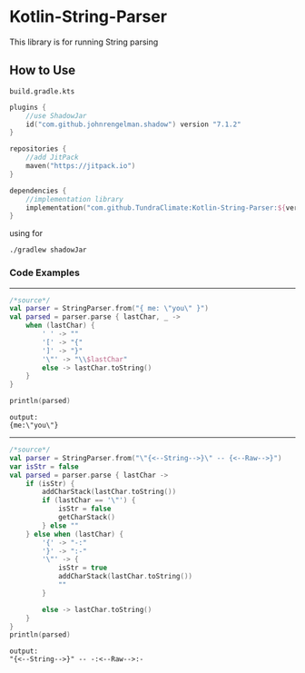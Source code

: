 # Kotlin-String-Parser
This library is for running String parsing

## How to Use
`build.gradle.kts`
```kotlin
plugins {
    //use ShadowJar
    id("com.github.johnrengelman.shadow") version "7.1.2"
}

repositories {
    //add JitPack
    maven("https://jitpack.io")
}

dependencies {
    //implementation library
    implementation("com.github.TundraClimate:Kotlin-String-Parser:${version}")
}
```

using for 
```shell
./gradlew shadowJar
```

### Code Examples

---

```kotlin
/*source*/
val parser = StringParser.from("{ me: \"you\" }")
val parsed = parser.parse { lastChar, _ ->
    when (lastChar) {
        ' ' -> ""
        '[' -> "{"
        ']' -> "}"
        '\"' -> "\\$lastChar"
        else -> lastChar.toString()
    }
}

println(parsed)
```

```
output:
{me:\"you\"}
```
---

```kotlin
/*source*/
val parser = StringParser.from("\"{<--String-->}\" -- {<--Raw-->}")
var isStr = false
val parsed = parser.parse { lastChar ->
    if (isStr) {
        addCharStack(lastChar.toString())
        if (lastChar == '\"') {
            isStr = false
            getCharStack()
        } else ""
    } else when (lastChar) {
        '{' -> "-:"
        '}' -> ":-"
        '\"' -> {
            isStr = true
            addCharStack(lastChar.toString())
            ""
        }

        else -> lastChar.toString()
    }
}
println(parsed)
```

```
output:
"{<--String-->}" -- -:<--Raw-->:-
```
